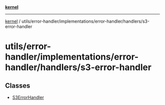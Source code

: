 [**kernel**](../../../../../../README.md)

***

[kernel](../../../../../../modules.md) / utils/error-handler/implementations/error-handler/handlers/s3-error-handler

# utils/error-handler/implementations/error-handler/handlers/s3-error-handler

## Classes

- [S3ErrorHandler](classes/S3ErrorHandler.md)

